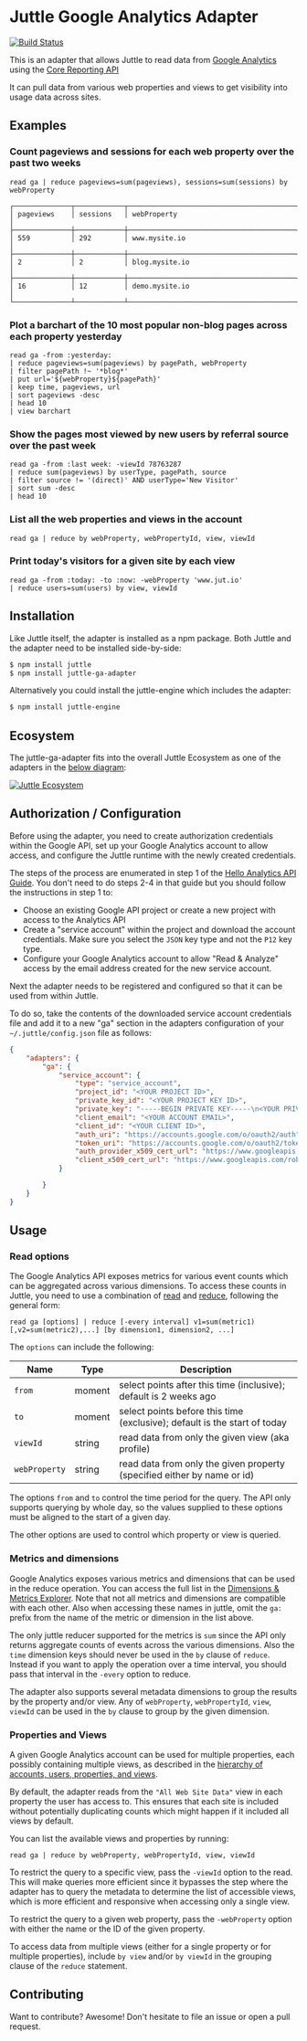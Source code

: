 # Juttle Google Analytics Adapter

[![Build Status](https://travis-ci.org/juttle/juttle-ga-adapter.svg?branch=master)](https://travis-ci.org/juttle/juttle-ga-adapter)

This is an adapter that allows Juttle to read data from [Google Analytics](http://www.google.com/analytics/) using the [Core Reporting API](https://developers.google.com/analytics/devguides/reporting/core/v3/)

It can pull data from various web properties and views to get visibility into usage data across sites.

## Examples

### Count pageviews and sessions for each web property over the past two weeks

```juttle
read ga | reduce pageviews=sum(pageviews), sessions=sum(sessions) by webProperty
```

```
┌──────────────┬────────────┬─────────────────────────────────────────┐
│ pageviews    │ sessions   │ webProperty                             │
├──────────────┼────────────┼─────────────────────────────────────────┤
│ 559          │ 292        │ www.mysite.io                           │
├──────────────┼────────────┼─────────────────────────────────────────┤
│ 2            │ 2          │ blog.mysite.io                          │
├──────────────┼────────────┼─────────────────────────────────────────┤
│ 16           │ 12         │ demo.mysite.io                          │
└──────────────┴────────────┴─────────────────────────────────────────┘
```

### Plot a barchart of the 10 most popular non-blog pages across each property yesterday

```juttle
read ga -from :yesterday:
| reduce pageviews=sum(pageviews) by pagePath, webProperty
| filter pagePath !~ '*blog*'
| put url='${webProperty}${pagePath}'
| keep time, pageviews, url
| sort pageviews -desc
| head 10
| view barchart
```

### Show the pages most viewed by new users by referral source over the past week

```juttle
read ga -from :last week: -viewId 78763287
| reduce sum(pageviews) by userType, pagePath, source
| filter source != '(direct)' AND userType='New Visitor'
| sort sum -desc
| head 10
```

### List all the web properties and views in the account

```juttle
read ga | reduce by webProperty, webPropertyId, view, viewId
```

### Print today's visitors for a given site by each view

```juttle
read ga -from :today: -to :now: -webProperty 'www.jut.io'
| reduce users=sum(users) by view, viewId
```

## Installation

Like Juttle itself, the adapter is installed as a npm package. Both Juttle and the adapter need to be installed side-by-side:

```bash
$ npm install juttle
$ npm install juttle-ga-adapter
```

Alternatively you could install the juttle-engine which includes the adapter:

```bash
$ npm install juttle-engine
```

## Ecosystem

The juttle-ga-adapter fits into the overall Juttle Ecosystem as one of the adapters in the [below diagram](https://github.com/juttle/juttle/blob/master/docs/juttle_ecosystem.md):

[![Juttle Ecosystem](https://github.com/juttle/juttle/raw/master/docs/images/JuttleEcosystemDiagram.png)](https://github.com/juttle/juttle/blob/master/docs/juttle_ecosystem.md)

## Authorization / Configuration

Before using the adapter, you need to create authorization credentials within the Google API, set up your Google Analytics account to allow access, and configure the Juttle runtime with the newly created credentials.

The steps of the process are enumerated in step 1 of the [Hello Analytics API Guide](https://developers.google.com/analytics/devguides/reporting/core/v3/quickstart/service-java#summary_auth). You don't need to do steps 2-4 in that guide but you should follow the instructions in step 1 to:

* Choose an existing Google API project or create a new project with access to the Analytics API
* Create a "service account" within the project and download the account credentials. Make sure you select the `JSON` key type and not the `P12` key type.
* Configure your Google Analytics account to allow "Read & Analyze" access by the email address created for the new service account.

Next the adapter needs to be registered and configured so that it can be used from within Juttle.

To do so, take the contents of the downloaded service account credentials file and add it to a new "ga" section in the adapters configuration of your `~/.juttle/config.json` file as follows:

```json
{
    "adapters": {
        "ga": {
            "service_account": {
                "type": "service_account",
                "project_id": "<YOUR PROJECT ID>",
                "private_key_id": "<YOUR PROJECT KEY ID>",
                "private_key": "-----BEGIN PRIVATE KEY-----\n<YOUR PRIVATE KEY>\n-----END PRIVATE KEY-----\n",
                "client_email": "<YOUR ACCOUNT EMAIL>",
                "client_id": "<YOUR CLIENT ID>",
                "auth_uri": "https://accounts.google.com/o/oauth2/auth",
                "token_uri": "https://accounts.google.com/o/oauth2/token",
                "auth_provider_x509_cert_url": "https://www.googleapis.com/oauth2/v1/certs",
                "client_x509_cert_url": "https://www.googleapis.com/robot/v1/metadata/x509/<YOUR ACCOUNT EMAIL>"
            }

        }
    }
}
```

## Usage

### Read options

The Google Analytics API exposes metrics for various event counts which can be aggregated across various dimensions. To access these counts in Juttle, you need to use a combination of [read](http://juttle.github.io/juttle/processors/read/) and [reduce](http://juttle.github.io/juttle/processors/reduce/), following the general form:

`read ga [options] | reduce [-every interval] v1=sum(metric1) [,v2=sum(metric2),...] [by dimension1, dimension2, ...]`

The `options` can include the following:

Name   | Type   | Description
-------|--------|-------------
`from` | moment | select points after this time (inclusive); default is 2 weeks ago
`to`   | moment | select points before this time (exclusive); default is the start of today
`viewId` | string | read data from only the given view (aka profile)
`webProperty` | string | read data from only the given property (specified either by name or id)

The options `from` and `to` control the time period for the query. The API only supports querying by whole day, so the values supplied to these options must be aligned to the start of a given day.

The other options are used to control which property or view is queried.

### Metrics and dimensions

Google Analytics exposes various metrics and dimensions that can be used in the reduce operation. You can access the full list in the [Dimensions & Metrics Explorer](https://developers.google.com/analytics/devguides/reporting/core/dimsmets). Note that not all metrics and dimensions are compatible with each other. Also when accessing these names in juttle, omit the `ga:` prefix from the name of the metric or dimension in the list above.

The only juttle reducer supported for the metrics is `sum` since the API only returns aggregate counts of events across the various dimensions. Also the `time` dimension keys should never be used in the `by` clause of `reduce`. Instead if you want to apply the operation over a time interval, you should pass that interval in the `-every` option to reduce.

The adapter also supports several metadata dimensions to group the results by the property and/or view. Any of `webProperty`, `webPropertyId`, `view`, `viewId` can be used in the `by` clause to group by the given dimension.

### Properties and Views

A given Google Analytics account can be used for multiple properties, each possibly containing multiple views, as described in the [hierarchy of accounts, users, properties, and views](https://support.google.com/analytics/answer/1009618?hl=en&ref_topic=3544906).

By default, the adapter reads from the `"All Web Site Data"` view in each property the user has access to. This ensures that each site is included without potentially duplicating counts which might happen if it included all views by default.

You can list the available views and properties by running:

```
read ga | reduce by webProperty, webPropertyId, view, viewId
```

To restrict the query to a specific view, pass the `-viewId` option to the read. This will make queries more efficient since it bypasses the step where the adapter has to query the metadata to determine the list of accessible views, which is more efficient and responsive when accessing only a single view.

To restrict the query to a given web property, pass the `-webProperty` option with either the name or the ID of the given property.

To access data from multiple views (either for a single property or for multiple properties), include `by view` and/or `by viewId` in the grouping clause of the `reduce` statement.



## Contributing

Want to contribute? Awesome! Don't hesitate to file an issue or open a pull
request.
